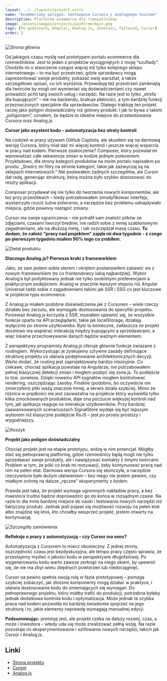 ```yaml
---
layout: ../../layouts/project.astro
name: "Ecommercowy poligon: testowanie Cursora z analogowym twistem"
description: Platforma ecommerce dla rzemieślników
image: /assets/images/projects/pinktree/main.png
tags: [Po godzinach, Angular, Analog.js, Zoneless, Tailwind, Cursor]
order: 2
---
```


![Strona główna](/assets/images/projects/pinktree/main.png)

Od jakiegoś czasu myślę nad prototypem portalu ecommerce dla rzemieślników. Jest to jeden z projektów wyciągniętych z mojej “szuflady”. Chodziło mi o stworzenie czegoś więcej niż tylko kolejnego sklepu internetowego – to ma być przestrzeń, gdzie sprzedawcy mogą zaprezentować swoje produkty, pokazać swój warsztat, a także szczegółowo opisać, co ich wyróżnia. Przewiduję też przestrzeń zamkniętą dla twórców by mogli oni wymieniać się doświadczeniami czy nawet prowadzić pchli targ swoich usług i narzędzi. Na razie jest to tylko „strefa dla kupujących” – nie ma backendu, brakuje płatności, a tym bardziej funkcji przeznaczonych specjalnie dla sprzedawców. Dlatego traktuję ten projekt raczej jako poligon doświadczalny niż gotowy produkt. I jak to bywa z takimi „poligonami”, uznałem, że będzie to idealne miejsce do przetestowania Cursora oraz Analog.js.

**Cursor jako asystent kodu – automatyzacja bez utraty kontroli**

Na codzień w pracy używam GitHub Copilota, ale skusiłem się na darmową wersję Cursora, który miał dać mi więcej kontroli i jeszcze więcej wsparcia w pracy nad kodem. Pierwsze zaskoczenie? Composer, który pozwalał mi wprowadzać całe sekwencje zmian w kodzie jednym poleceniem. Przykładowo, dla strony kategorii produktów na moim portalu napisałem po prostu: „Stwórz mi filtry na stronie kategorii, takie jak zazwyczaj są na sklepach internetowych.” Nie podawałem żadnych szczegółów, ale Cursor dał radę, generując strukturę, którą można było szybko dostosować do reszty aplikacji.

Composer przydawał się nie tylko do tworzenia nowych komponentów, ale też przy przeróbkach – kiedy potrzebowałem zmodyfikować interfejs, wystarczyło rzucić luźne polecenie, a narzędzie bez problemu odnajdywało miejsca, gdzie powinny nastąpić zmiany.

Cursor ma swoje ograniczenia – nie potrafił sam znaleźć plików ze zdjęciami, czasami tworzył brednie, nie radził sobie z mniej szablonowymi zagadnieniami, ale na dłuższą metę, i tak oszczędzał masę czasu. **Tu dodam, że całość “pracy nad projektem” zajęła mi dwa tygodnie - z czego po pierwszym tygodniu miałem 90% tego co zrobiłem.** 

![Detal produktu](/assets/images/projects/pinktree/detail.png)

**Dlaczego Analog.js? Pierwsze kroki z frameworkiem**

Jako, że sam jestem sobie sterem i okrętem postanowiłem zabawić sie z nowym frameworkiem (to co frontendowcy lubią najbardziej). Wybór Analog’a był podyktowany jednak nie tylko osobistymi preferencjami a praktycznym podejściem: Analog w znacznie lepszym stopniu niż Angular Universal radzi sobie z zagadnieniami takimi jak SSR i SSG co jest kluczowe w projekcie typu ecommerce. 

Z Analog.js miałem podobne doświadczenia jak z Cursorem – wiele rzeczy działało bez zarzutu, ale wymagało dostosowania do specyfiki projektu. Ponieważ Analog.js korzysta z SSR, musiałem upewnić się, że wszystkie funkcje oparte na API przeglądarki, takie jak localStorage, działają wyłącznie po stronie użytkownika. Było to konieczne, zwłaszcza że projekt docelowo ma wspierać interakcję między kupującymi a sprzedawcami, a więc lokalne przechowywanie danych będzie ważnym elementem.

Z perspektywy programisty Analog.js oferuje głównie funkcje zwiazane z routingiem. Wykorzystując je zyskujemy sztywne zasady definiujące strukturę projektu co ułatwia podejmowanie architektonicznych decyzji. Warto dodać, że routing jest zaprojektowany bardzo intuicyjnie. Co ciekawe, chociaż aplikacja powstaje na Angularze, nie potrzebowałem pełnej klasycznej detekcji zmian i mogłem pozbyć się zone.js. To podejście to tzw. zoneless. Dzięki nowemu API sygnałów mogłem kontrolować rendering, oszczędzając zasoby. Finalnie (podobno, bo oczywiście nie zmierzyłem) pliki ważą znacznie mniej, a serwis działa szybciej. Mimo że różnica w prędkości nie jest zauważalna na projekcie który wyświetla tylko kilka zmockowanych produktów, daje ona poczucie większej kontroli nad tym, jak aplikacja reaguje na interakcje użytkowników. Przy bardziej zaawansowanych scenariuszach SignalStore wydaje się być lepszym wyborem niż klasyczne podejście RxJS – jest po prostu prostszy i wygodniejszy.

![Koszyk](/assets/images/projects/pinktree/cart.png)

**Projekt jako poligon doświadczalny**

Chociaż projekt jest na etapie prototypu, widzę w nim potencjał. Mógłby stać się pełnoprawną platformą, gdzie rzemieślnicy będą mogli nie tylko sprzedawać swoje produkty, ale i nawiązywać kontakty z innymi twórcami. Problem w tym, że póki co brak mi motywacji, żeby kontynuować pracę nad nim na pełen etat. Darmowa wersja Cursora się skończyła, a narzędzie rzeczywiście było dużym ułatwieniem – bez niego nie jestem pewien, czy miałbym ochotę na dalsze „ręczne” eksperymenty z kodem.

Prawda jest taka, że projekt wymaga ogromnych nakładów pracy, a bez inwestora trudno będzie doprowadzić go do końca w rozsądnym czasie. Na razie to dla mnie bardziej miejsce do nauki i testowania nowych narzędzi niż faktyczny produkt. Jednak jeśli pojawi się możliwość rozwoju na pełen etat albo znajdzie się ktoś, kto chciałby wesprzeć projekt, jestem otwarty na kontynuację.

![Szczegóły zamówienia](/assets/images/projects/pinktree/order.png)

**Refleksje o pracy z automatyzacją – czy Cursor ma sens?**

Automatyzacja z Cursorem to miecz obosieczny. Z jednej strony, oszczędność czasu jest bezdyskusyjna, ale tempo pracy często sprawia, że przestajemy myśleć o jakości kodu w perspektywie długofalowej. Po wygenerowaniu kodu warto zawsze zerknąć na niego okiem, by upewnić się, że nie ma zbyt wielu zbędnych powtórzeń lub niedociągnięć.

Cursor na pewno spełnia swoją rolę w fazie prototypowej – pomaga szybciej zobaczyć, jak złożone komponenty mogą działać w praktyce, i ułatwia dostosowanie kodu do zmieniających się wymagań. Do pełnoprawnego projektu, który miałby trafić do produkcji, potrzebna byłaby jednak dodatkowa kontrola kodu i optymalizacja. Może jednak ta szybka praca nad kodem pozwoliła mi bardziej świadomie spojrzeć na jego strukturę i to, jakie elementy naprawdę wymagają manualnej edycji.

**Podsumowując:** prototyp jest, ale projekt czeka na dalszy rozwój, czas, a może i inwestora – wtedy uda się może zrealizować pełną wizję. Na razie pozostaje mi eksperymentowanie i szlifowanie nowych narzędzi, takich jak Cursor i Analog.js.

## Linki

- [Strona projektu](https://pinktree.vercel.app/)
- [Cursor](https://www.cursor.com/)
- [Analog.js](https://analogjs.org/)